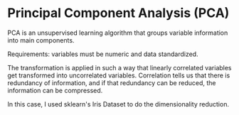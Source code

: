 # Principal Component Analysis (PCA)

PCA is an unsupervised learning algorithm that groups variable information into main components.

Requirements: variables must be numeric and data standardized.

The transformation is applied in such a way that linearly correlated variables get transformed into uncorrelated variables. Correlation tells us that there is redundancy of information, and if that redundancy can be reduced, the information can be compressed.

In this case, I used sklearn's Iris Dataset to do the dimensionality reduction.